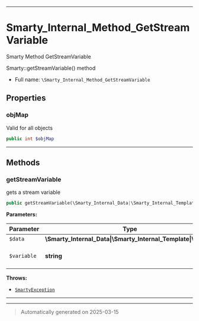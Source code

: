 ***

# Smarty_Internal_Method_GetStreamVariable

Smarty Method GetStreamVariable

Smarty::getStreamVariable() method

* Full name: `\Smarty_Internal_Method_GetStreamVariable`



## Properties


### objMap

Valid for all objects

```php
public int $objMap
```






***

## Methods


### getStreamVariable

gets  a stream variable

```php
public getStreamVariable(\Smarty_Internal_Data|\Smarty_Internal_Template|\Smarty $data, string $variable): mixed
```








**Parameters:**

| Parameter | Type | Description |
|-----------|------|-------------|
| `$data` | **\Smarty_Internal_Data&#124;\Smarty_Internal_Template&#124;\Smarty** |  |
| `$variable` | **string** | the stream of the variable |




**Throws:**

- [`SmartyException`](./SmartyException.md)



***


***
> Automatically generated on 2025-03-15

